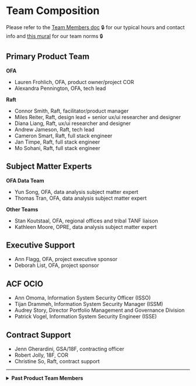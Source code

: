 # Team Composition

Please refer to the [Team Members doc](https://hhsgov.sharepoint.com/:w:/r/sites/TANFDataPortalOFA/Shared%20Documents/General/Admin/Team%20Members%27%20Info.docx?d=w4ef9f646a6e34c6e9f348b100507a76b&csf=1&web=1&e=NcZSOo) 🔒 for our typical hours and contact info and [this mural](https://app.mural.co/t/raft2792/m/raft2792/1635271342915/2866555299fac78354b8ec1e364626905c24bdb8?sender=u2accafc8c5f5447b09444302) for our team norms 🔒

## Primary Product Team
**OFA**
* Lauren Frohlich, OFA, product owner/project COR
* Alexandra Pennington, OFA, tech lead

**Raft**
* Connor Smith, Raft, facilitator/product manager
* Miles Reiter, Raft, design lead + senior ux/ui researcher and designer
* Diana Liang, Raft, ux/ui researcher and designer
* Andrew Jameson, Raft, tech lead
* Cameron Smart, Raft, full stack engineer
* Jan Timpe, Raft, full stack engineer
* Mo Sohani, Raft, full stack engineer

## Subject Matter Experts
**OFA Data Team**
* Yun Song, OFA, data analysis subject matter expert
* Thomas Tran, OFA, data analysis subject matter expert

**Other Teams**
* Stan Koutstaal, OFA, regional offices and tribal TANF liaison
* Kathleen Moore, OPRE, data analysis subject matter expert

## Executive Support
* Ann Flagg, OFA, project executive sponsor
* Deborah List, OFA, project sponsor

## ACF OCIO
* Ann Omoma, Information System Security Officer (ISSO)
* Tijan Drammeh, Information System Security Manager (ISSM)
* Audrey Story, Director Portfolio Management and Governance Division
* Patrick Vogel, Information System Security Engineer (ISSE)

## Contract Support
* Jenn Gherardini, GSA/18F, contracting officer
* Robert Jolly, 18F, COR
* Christine So, Raft, contract support
---
**<Details><Summary>Past Product Team Members</Summary>**
(most recent first)
* Steve Nino, Raft, facilitator/product manager
* Timothy Whitlock, Raft, DevOps engineer
* Aaron Beavers, Raft, full stack engineer
* Jorge Gonzales, Raft, full stack engineer
* Sreedevi Purayannur, Raft, senior ux/ui researcher and designer
* Valerie Collignon, Raft, facilitator/project manager
* John Willis, Raft, technical oversight support
* Dvora Wilensky, OFA, project COR
* Dmitri Knapp, Raft, visual designer
* Shubhi Mishra, Raft, design lead
* Angela Milash, Raft, product manager
* Miatta Myers, 18F, acquisition consultant
* Kati Nizzi, Raft, product manager
* Jennifer Pierce, Raft, senior user researcher
* Alex Soble, 18F, consulting engineer
* Carlton Smith, Raft, tech lead
* Brian Hurst, 18F, consulting engineer
* Spencer Hilvitz, Raft, front end engineer
* Romelo Nafarette, Raft consultant, security controls subject matter expert
* Pat Asata, Raft, tech lead
* Ryan Ahearn, 18F, compliance consultant
* Matthew Doty, Raft, user researcher
* Selena Juneau-Vogel, 18F, team lead & product management consultant
* Christine Bath, 18F, user research + design consultant
* Laura Gerhardt, 18F, consulting engineer
* Adam Caron, Raft, frontend engineer
* Ryan Hunter, Raft, content designer
* Timothy Spencer, 18F, consulting engineer
* Abbey Kos, 18F, research consultant
* Randy Hart, 18F, acquisition consultant
</Details>
